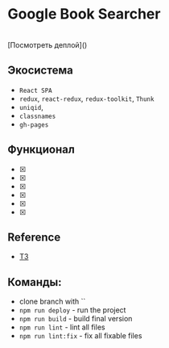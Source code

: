 # Google Book Searcher

<br />
[Посмотреть деплой]()

<br/>

## Экосистема
* `React SPA`
* `redux`, `react-redux`, `redux-toolkit`, `Thunk`
* `uniqid`,
* `classnames`
* `gh-pages`

## Функционал
- [x] 
- [x] 
- [x] 
- [x] 
- [x] 
- [x] 

## Reference
* [ТЗ](https://github.com/fugr-ru/frontend-javascript-test-2)

## Команды:
* clone branch with ``
* `npm run deploy` - run the project
* `npm run build` - build final version
* `npm run lint` - lint all files
* `npm run lint:fix` - fix all fixable files
